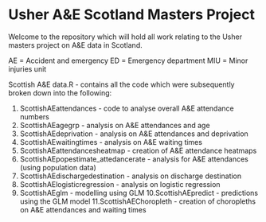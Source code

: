 # Usher A&E Scotland Masters Project
Welcome to the repository which will hold all work relating to the Usher masters project on A&amp;E data in Scotland.

AE = Accident and emergency
ED = Emergency department
MIU = Minor injuries unit

Scottish A&E data.R  - contains all the code which were subsequently broken down into the following:

1. ScottishAEattendances - code to analyse overall A&E attendance numbers
2. ScottishAEagegrp - analysis on A&E attendances and age
3. ScottishAEdeprivation - analysis on A&E attendances and deprivation
4. ScottishAEwaitingtimes - analysis on A&E waiting times
5. ScottishAEattendancesheatmap - creation of A&E attendance heatmaps
6. ScottishAEpopestimate_attedancerate - analysis for A&E attendances (using population data)
7. ScottishAEdischargedestination - analysis on discharge destination
8. ScottishAElogisticregression - analysis on logistic regression
9. ScottishAEglm - modelling using GLM
10.ScottishAEpredict - predictions using the GLM model
11.ScottishAEChoropleth - creation of choropleths on A&E attendances and waiting times
